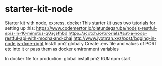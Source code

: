 # starter-kit-node
Starter kit with node, express, docker 
This starter kit uses two tutorials for setting up this:
https://www.codementor.io/olatundegaruba/nodejs-restful-apis-in-10-minutes-q0sgsfhbd
https://scotch.io/tutorials/test-a-node-restful-api-with-mocha-and-chai
http://www.jyotman.xyz/post/logging-in-node.js-done-right
Install pm2 globally
Create .env file and values of PORT etc into it or pass them as docker environment variables


In docker file for production:
global install pm2
RUN npm start



